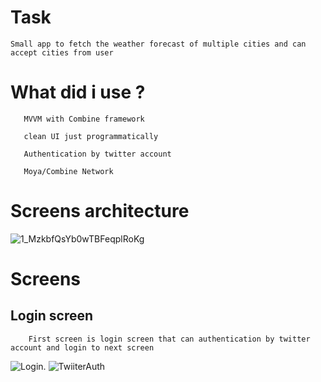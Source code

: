 # Task


    Small app to fetch the weather forecast of multiple cities and can accept cities from user 


# What did i use ?

       MVVM with Combine framework 
       
       clean UI just programmatically 
        
       Authentication by twitter account
       
       Moya/Combine Network
  

# Screens architecture

   ![1_MzkbfQsYb0wTBFeqplRoKg](https://user-images.githubusercontent.com/76500072/194575039-d26ce611-92e7-4aa5-a7b4-41c1e99ba752.png)



# Screens

        

## Login screen 

        First screen is login screen that can authentication by twitter account and login to next screen 


![Login](https://user-images.githubusercontent.com/76500072/194575504-5c8fec88-55bf-4653-8466-3f13cb1b6b3f.png). ![TwiiterAuth](https://user-images.githubusercontent.com/76500072/194575518-50b80a8f-64bc-4e80-9041-e27ea9bd26ae.png)
